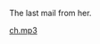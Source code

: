 The last mail from her.

[ch.mp3](https://tokyowesterns.github.io/afgtf2017/ch.mp3-5f85b912484f7e5f6debac21efe085e5ff1de3286d0d1fd18ff40af02854e196)